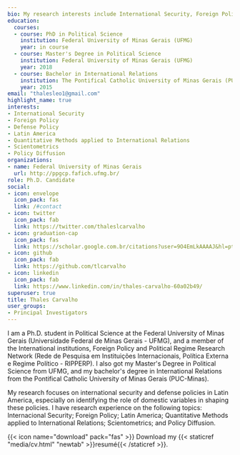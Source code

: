 ```yaml
---
bio: My research interests include International Security, Foreign Policy, Latin America, and Quantitative Methods applied to International Relations.
education:
  courses:
  - course: PhD in Political Science
    institution: Federal University of Minas Gerais (UFMG)
    year: in course
  - course: Master's Degree in Political Science
    institution: Federal University of Minas Gerais (UFMG)
    year: 2018
  - course: Bachelor in International Relations
    institution: The Pontifical Catholic University of Minas Gerais (PUC-MG)
    year: 2015
email: "thalesleo1@gmail.com"
highlight_name: true
interests:
- International Security
- Foreign Policy
- Defense Policy
- Latin America
- Quantitative Methods applied to International Relations
- Scientometrics
- Policy Diffusion
organizations:
- name: Federal University of Minas Gerais
  url: http://ppgcp.fafich.ufmg.br/
role: Ph.D. Candidate
social:
- icon: envelope
  icon_pack: fas
  link: /#contact
- icon: twitter
  icon_pack: fab
  link: https://twitter.com/thaleslcarvalho
- icon: graduation-cap
  icon_pack: fas
  link: https://scholar.google.com.br/citations?user=9O4EmLkAAAAJ&hl=pt-BR
- icon: github
  icon_pack: fab
  link: https://github.com/tlcarvalho
- icon: linkedin
  icon_pack: fab
  link: https://www.linkedin.com/in/thales-carvalho-60a02b49/
superuser: true
title: Thales Carvalho
user_groups:
- Principal Investigators
---
```


I am a Ph.D. student in Political Science at the Federal University of Minas Gerais (Universidade Federal de Minas Gerais - UFMG), and a member of the International institutions, Foreign Policy and Political Regime Research Network (Rede de Pesquisa em Instituições Internacionais, Política Externa e Regime Político - RIPPERP). I also got my Master's Degree in Political Science from UFMG, and my bachelor's degree in International Relations from the Pontifical Catholic University of Minas Gerais (PUC-Minas). 

My research focuses on international security and defense policies in Latin America, especially on identifying the role of domestic variables in shaping these policies. I have research experience on the following topics: Internacional Security; Foreign Policy; Latin America; Quantitative Methods applied to International Relations; Scientometrics; and Policy Diffusion.

{{< icon name="download" pack="fas" >}} Download my {{< staticref "media/cv.html" "newtab" >}}resumé{{< /staticref >}}.
